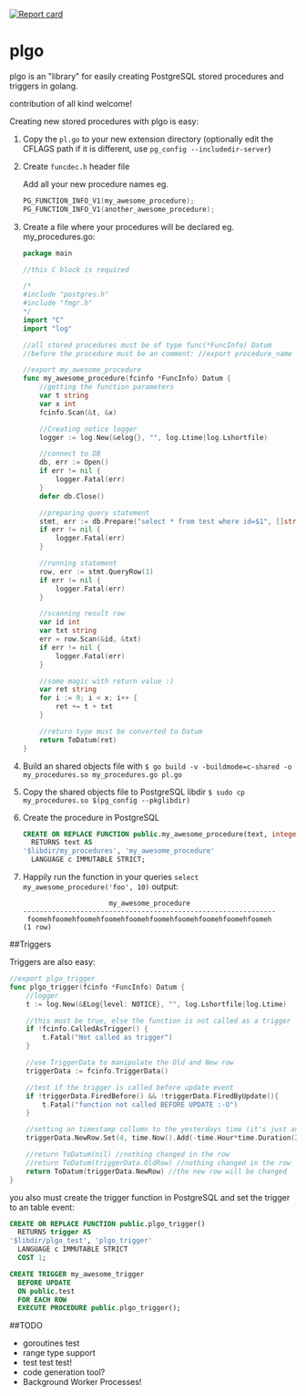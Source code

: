 [![Report card](http://goreportcard.com/badge/microo8/plgo)](http://goreportcard.com/report/microo8/plgo)

# plgo
plgo is an "library" for easily creating PostgreSQL stored procedures and triggers in golang.

contribution of all kind welcome!

Creating new stored procedures with plgo is easy:

1. Copy the `pl.go` to your new extension directory (optionally edit the CFLAGS path if it is different, use `pg_config --includedir-server`)

2. Create `funcdec.h` header file

    Add all your new procedure names
    eg.
    ```c
    PG_FUNCTION_INFO_V1(my_awesome_procedure);
    PG_FUNCTION_INFO_V1(another_awesome_procedure);
    ```

3. Create a file where your procedures will be declared
    eg. my_procedures.go:
    ```go
    package main

    //this C block is required

    /*
    #include "postgres.h"
    #include "fmgr.h"
    */
    import "C"
    import "log"

    //all stored procedures must be of type func(*FuncInfo) Datum
    //before the procedure must be an comment: //export procedure_name

    //export my_awesome_procedure
    func my_awesome_procedure(fcinfo *FuncInfo) Datum {
	    //getting the function parameters
        var t string
        var x int
        fcinfo.Scan(&t, &x)

	    //Creating notice logger
	    logger := log.New(&elog{}, "", log.Ltime|log.Lshortfile)

    	//connect to DB
    	db, err := Open()
    	if err != nil {
    		logger.Fatal(err)
    	}
    	defer db.Close()

	    //preparing query statement
	    stmt, err := db.Prepare("select * from test where id=$1", []string{"integer"})
	    if err != nil {
    		logger.Fatal(err)
	    }

	    //running statement
	    row, err := stmt.QueryRow(1)
	    if err != nil {
    		logger.Fatal(err)
	    }

	    //scanning result row
	    var id int
	    var txt string
	    err = row.Scan(&id, &txt)
	    if err != nil {
    		logger.Fatal(err)
	    }

	    //some magic with return value :)
	    var ret string
	    for i := 0; i < x; i++ {
		    ret += t + txt
	    }

        //return type must be converted to Datum
	    return ToDatum(ret)
    }
    ```

4. Build an shared objects file with `$ go build -v -buildmode=c-shared -o my_procedures.so my_procedures.go pl.go`

5. Copy the shared objects file to PostgreSQL libdir `$ sudo cp my_procedures.so $(pg_config --pkglibdir)`

6. Create the procedure in PostgreSQL
    ```sql
    CREATE OR REPLACE FUNCTION public.my_awesome_procedure(text, integer)
      RETURNS text AS
    '$libdir/my_procedures', 'my_awesome_procedure'
      LANGUAGE c IMMUTABLE STRICT;
    ```

7. Happily run the function in your queries `select my_awesome_procedure('foo', 10)`
    output:
    ```
                         my_awesome_procedure                         
    --------------------------------------------------------------
     foomehfoomehfoomehfoomehfoomehfoomehfoomehfoomehfoomehfoomeh
    (1 row)
    ```

##Triggers

Triggers are also easy:

```go
//export plgo_trigger
func plgo_trigger(fcinfo *FuncInfo) Datum {
    //logger
	t := log.New(&ELog{level: NOTICE}, "", log.Lshortfile|log.Ltime)

    //this must be true, else the function is not called as a trigger
	if !fcinfo.CalledAsTrigger() {
		t.Fatal("Not called as trigger")
	}

    //use TriggerData to manipulate the Old and New row
	triggerData := fcinfo.TriggerData()

    //test if the trigger is called before update event
	if !triggerData.FiredBefore() && !triggerData.FiredByUpdate(){
		t.Fatal("function not called BEFORE UPDATE :-O")
	}

    //setting an timestamp collumn to the yesterdays time (it's just an example)
	triggerData.NewRow.Set(4, time.Now().Add(-time.Hour*time.Duration(24)))

	//return ToDatum(nil) //nothing changed in the row
	//return ToDatum(triggerData.OldRow) //nothing changed in the row
	return ToDatum(triggerData.NewRow) //the new row will be changed
}
```

you also must create the trigger function in PostgreSQL and set the trigger to an table event:

```sql
CREATE OR REPLACE FUNCTION public.plgo_trigger()
  RETURNS trigger AS
'$libdir/plgo_test', 'plgo_trigger'
  LANGUAGE c IMMUTABLE STRICT
  COST 1;

CREATE TRIGGER my_awesome_trigger
  BEFORE UPDATE
  ON public.test
  FOR EACH ROW
  EXECUTE PROCEDURE public.plgo_trigger();
```


##TODO

- goroutines test
- range type support
- test test test!
- code generation tool?
- Background Worker Processes!
